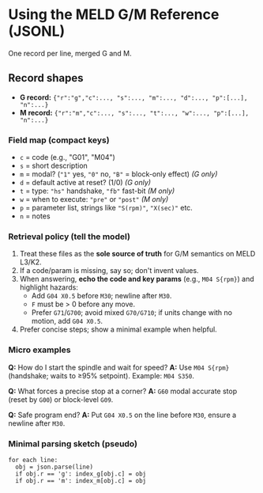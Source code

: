 # Using the MELD G/M Reference (JSONL)

One record per line, merged G and M.

## Record shapes
- **G record:** `{"r":"g","c":..., "s":..., "m":..., "d":..., "p":[...], "n":...}`
- **M record:** `{"r":"m","c":..., "s":..., "t":..., "w":..., "p":[...], "n":...}`

### Field map (compact keys)
- `c` = code (e.g., "G01", "M04")
- `s` = short description
- `m` = modal?  (`"1"` yes, `"0"` no, `"B"` = block-only effect)  *(G only)*
- `d` = default active at reset? (1/0) *(G only)*
- `t` = type: `"hs"` handshake, `"fb"` fast-bit *(M only)*
- `w` = when to execute: `"pre"` or `"post"` *(M only)*
- `p` = parameter list, strings like `"S(rpm)"`, `"X(sec)"` etc.
- `n` = notes


### Retrieval policy (tell the model)
1) Treat these files as the **sole source of truth** for G/M semantics on MELD L3/K2.
2) If a code/param is missing, say so; don't invent values.
3) When answering, **echo the code and key params** (e.g., `M04 S{rpm}`) and highlight hazards:
   - Add `G04 X0.5` before `M30`; newline after `M30`.
   - `F` must be > 0 before any move.
   - Prefer `G71`/`G700`; avoid mixed `G70/G710`; if units change with no motion, add `G04 X0.5`.
4) Prefer concise steps; show a minimal example when helpful.


### Micro examples
**Q:** How do I start the spindle and wait for speed?
**A:** Use `M04 S{rpm}` (handshake; waits to ≥95% setpoint). Example: `M04 S350`.

**Q:** What forces a precise stop at a corner?
**A:** `G60` modal accurate stop (reset by `G00`) or block-level `G09`.

**Q:** Safe program end?
**A:** Put `G04 X0.5` on the line before `M30`, ensure a newline after `M30`.


### Minimal parsing sketch (pseudo)
```
for each line:
  obj = json.parse(line)
  if obj.r == 'g': index_g[obj.c] = obj
  if obj.r == 'm': index_m[obj.c] = obj
```
